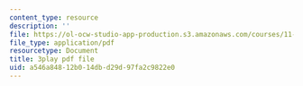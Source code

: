 ```yaml
---
content_type: resource
description: ''
file: https://ol-ocw-studio-app-production.s3.amazonaws.com/courses/11-601-introduction-to-environmental-policy-and-planning-fall-2016/a546a84812b014dbd29d97fa2c9822e0_St_PAkSBiYs.pdf
file_type: application/pdf
resourcetype: Document
title: 3play pdf file
uid: a546a848-12b0-14db-d29d-97fa2c9822e0
---
```

